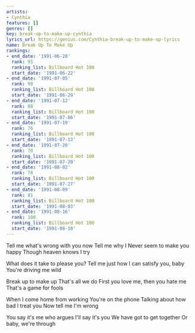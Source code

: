 ```yaml
---
artists:
- Cynthia
features: []
genres: []
key: break-up-to-make-up-cynthia
lyrics_url: https://genius.com/Cynthia-break-up-to-make-up-lyrics
name: Break Up To Make Up
rankings:
- end_date: '1991-06-28'
  rank: 95
  ranking_list: Billboard Hot 100
  start_date: '1991-06-22'
- end_date: '1991-07-05'
  rank: 90
  ranking_list: Billboard Hot 100
  start_date: '1991-06-29'
- end_date: '1991-07-12'
  rank: 88
  ranking_list: Billboard Hot 100
  start_date: '1991-07-06'
- end_date: '1991-07-19'
  rank: 76
  ranking_list: Billboard Hot 100
  start_date: '1991-07-13'
- end_date: '1991-07-26'
  rank: 70
  ranking_list: Billboard Hot 100
  start_date: '1991-07-20'
- end_date: '1991-08-02'
  rank: 78
  ranking_list: Billboard Hot 100
  start_date: '1991-07-27'
- end_date: '1991-08-09'
  rank: 81
  ranking_list: Billboard Hot 100
  start_date: '1991-08-03'
- end_date: '1991-08-16'
  rank: 100
  ranking_list: Billboard Hot 100
  start_date: '1991-08-10'
---
```

Tell me what's wrong with you now
Tell me why I
Never seem to make you happy
Though heaven knows I try

What does it take to please you?
Tell me just how
I can satisfy you, baby
You're driving me wild


Break up to make up
That's all we do
First you love me, then you hate me
That's a game for fools


When I come home from working
You're on the phone
Talking about how bad I treat you
Now tell me I'm wrong

You say it's me who argues
I'll say it's you
We have got to get together
Or baby, we're through
